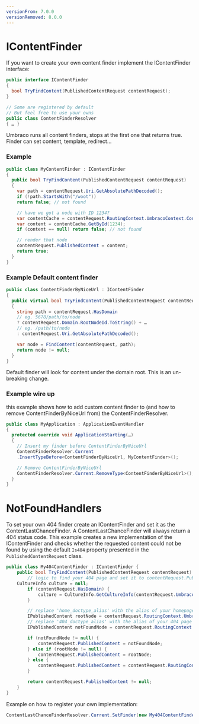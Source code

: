 ```yaml
---
versionFrom: 7.0.0
versionRemoved: 8.0.0
---
```


# IContentFinder

If you want to create your own content finder implement the IContentFinder interface:

```csharp
public interface IContentFinder
{
  bool TryFindContent(PublishedContentRequest contentRequest);
}

// Some are registered by default
// But feel free to use your owns
public class ContentFinderResolver
{ … }
```

Umbraco runs all content finders, stops at the first one that returns true.
Finder can set content, template, redirect…

### Example

```csharp
public class MyContentFinder : IContentFinder
{
  public bool TryFindContent(PublishedContentRequest contentRequest)
  {
    var path = contentRequest.Uri.GetAbsolutePathDecoded();
    if (!path.StartsWith("/woot"))
    return false; // not found

    // have we got a node with ID 1234?
    var contentCache = contentRequest.RoutingContext.UmbracoContext.ContentCache;
    var content = contentCache.GetById(1234);
    if (content == null) return false; // not found

    // render that node
    contentRequest.PublishedContent = content;
    return true;
  }
}
```

### Example Default content finder

```csharp
public class ContentFinderByNiceUrl : IContentFinder
{
  public virtual bool TryFindContent(PublishedContentRequest contentRequest)
  {
    string path = contentRequest.HasDomain
    // eg. 5678/path/to/node
    ? contentRequest.Domain.RootNodeId.ToString() + …
    // eg. /path/to/node
    : contentRequest.Uri.GetAbsolutePathDecoded();

    var node = FindContent(contentRequest, path);
    return node != null;
  }
}
```

Default finder will look for content under the domain root.
This is an un-breaking change.

### Example wire up

this example shows how to add custom content finder to (and how to remove ContentFinderByNiceUrl from) the ContentFinderResolver.

```csharp
public class MyApplication : ApplicationEventHandler
{
  protected override void ApplicationStarting(…)
  {
    // Insert my finder before ContentFinderByNiceUrl
    ContentFinderResolver.Current
    .InsertTypeBefore<ContentFinderByNiceUrl, MyContentFinder>();

    // Remove ContentFinderByNiceUrl
    ContentFinderResolver.Current.RemoveType<ContentFinderByNiceUrl>();
  }
}
```

# NotFoundHandlers

To set your own 404 finder create an IContentFinder and set it as the ContentLastChanceFinder.
A ContentLastChanceFinder will always return a 404 status code. This example creates a new implementation of the IContentFinder and checks whether the requested content could not be found by using the default `Is404` property presented in the `PublishedContentRequest` class.

```csharp
public class My404ContentFinder : IContentFinder {
    public bool TryFindContent(PublishedContentRequest contentRequest) {
        // logic to find your 404 page and set it to contentRequest.PublishedContent
    CultureInfo culture = null;
        if (contentRequest.HasDomain) {
            culture = CultureInfo.GetCultureInfo(contentRequest.UmbracoDomain.LanguageIsoCode);
        }

        // replace 'home_doctype_alias' with the alias of your homepage
        IPublishedContent rootNode = contentRequest.RoutingContext.UmbracoContext.ContentCache.GetByXPath("root/home_doctype_alias").FirstOrDefault(n => n.GetCulture().ThreeLetterWindowsLanguageName == culture.ThreeLetterWindowsLanguageName);
        // replace '404_doctype_alias' with the alias of your 404 page
        IPublishedContent notFoundNode = contentRequest.RoutingContext.UmbracoContext.ContentCache.GetByXPath(String.Format("root/homeDocType[@id={0}]/404_doctype_alias", rootNode.Id)).FirstOrDefault(n => n.GetCulture().ThreeLetterWindowsLanguageName == culture.ThreeLetterWindowsLanguageName);

        if (notFoundNode != null) {
            contentRequest.PublishedContent = notFoundNode;
        } else if (rootNode != null) {
            contentRequest.PublishedContent = rootNode;
        } else {
            contentRequest.PublishedContent = contentRequest.RoutingContext.UmbracoContext.ContentCache.GetAtRoot().FirstOrDefault(n => n.GetTemplateAlias() != "");
        }

        return contentRequest.PublishedContent != null;
    }
}
```

Example on how to register your own implementation:

```csharp
ContentLastChanceFinderResolver.Current.SetFinder(new My404ContentFinder());
```
